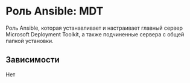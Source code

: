 # Роль Ansible: MDT

Роль Ansible, которая устанавливает и настраивает главный сервер Microsoft Deployment Toolkit,
а также подчиненные сервера с общей папкой установки.

## Зависимости

Нет
